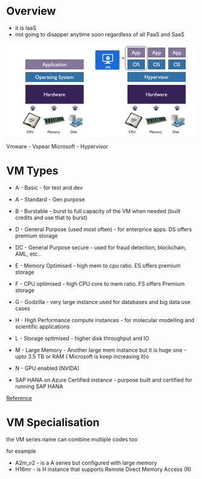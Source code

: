 # Overview

* it is IaaS 
* not going to disapper anytime soon regardless of all PaaS and SaaS

![image VM](./img/vm.png)


Vmware - Vspear
Microsoft - Hypervisor


# VM Types

* A - Basic - for test and dev
* A - Standard - Gen purpose

* B - Burstable - burst to full capacity of the VM when needed (built credits and use that to burst)

* D - General Purpose (used most often) - for enterprice apps. DS offers premium storage

* DC - General Purpose secure - used for fraud detection, blockchain, AML, etc..

* E - Memory Optimised - high mem to cpu ratio. ES offers premium storage

* F - CPU optimised - high CPU core to mem ratio. FS offers Premium storage

* G - Godzilla - very large instance used for databases and big data use cases

* H - High Performance compute instances - for molecular modelling and scientific applications

* L - Storage optimised - higher disk throughput and IO

* M - Large Memory - Another large mem instance but it is huge one - upto 3.5 TB or RAM ( Microsoft is keep increasing it)o

* N - GPU enabled (NVIDA)

* SAP HANA on Azure Certified instance - purpose built and certified for running SAP HANA

[Reference](https://docs.microsoft.com/en-us/learn/modules/configure-virtual-machines/4-determine-virtual-machine-sizing)

# VM Specialisation

the VM series name can combine multiple codes too

for example 
* A2m_v2 - is a A series but configured with large memory
* H16mr - is H instance that supports Remote Direct Memory Access (R)